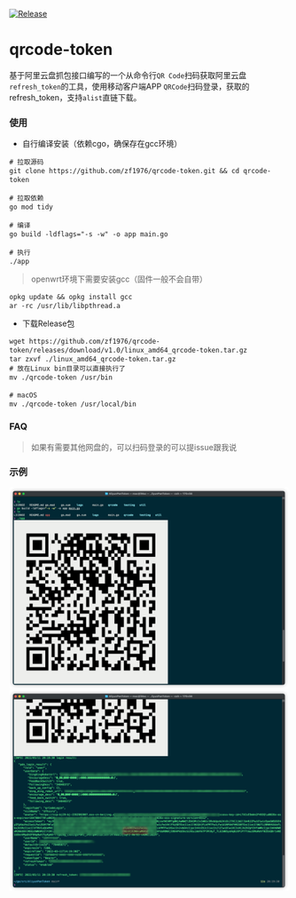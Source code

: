 [![Release](https://github.com/zf1976/qrcode-token/actions/workflows/release.yml/badge.svg)](https://github.com/zf1976/qrcode-token/actions/workflows/release.yml)
# qrcode-token
基于阿里云盘抓包接口编写的一个从命令行`QR Code`扫码获取阿里云盘`refresh_token`的工具，使用移动客户端APP `QRCode`扫码登录，获取的refresh_token，支持`alist`直链下载。

### 使用
- 自行编译安装（依赖cgo，确保存在gcc环境）
```shell
# 拉取源码
git clone https://github.com/zf1976/qrcode-token.git && cd qrcode-token

# 拉取依赖
go mod tidy

# 编译
go build -ldflags="-s -w" -o app main.go

# 执行
./app
```
> openwrt环境下需要安装gcc（固件一般不会自带）
```shell
opkg update && opkg install gcc
ar -rc /usr/lib/libpthread.a
```

- 下载Release包
```shell
wget https://github.com/zf1976/qrcode-token/releases/download/v1.0/linux_amd64_qrcode-token.tar.gz
tar zxvf ./linux_amd64_qrcode-token.tar.gz
# 放在Linux bin目录可以直接执行了
mv ./qrcode-token /usr/bin

# macOS
mv ./qrcode-token /usr/local/bin
```
### FAQ
> 如果有需要其他网盘的，可以扫码登录的可以提issue跟我说

### 示例

<img src="img/img1.png"/>
<img src="img/img2.png"/>
